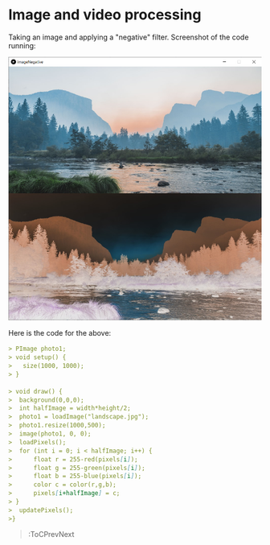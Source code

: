 # Image and video processing
Taking an image and applying a "negative" filter.
Screenshot of the code running:

![Image Negative](docs/sketches/imageNegative.jpg)

Here is the code for the above:

```md
> PImage photo1;
> void setup() {
>   size(1000, 1000);
> }

> void draw() {
>  background(0,0,0);
>  int halfImage = width*height/2;
>  photo1 = loadImage("landscape.jpg");
>  photo1.resize(1000,500);
>  image(photo1, 0, 0);
>  loadPixels();
>  for (int i = 0; i < halfImage; i++) {
>      float r = 255-red(pixels[i]);
>      float g = 255-green(pixels[i]);
>      float b = 255-blue(pixels[i]);
>      color c = color(r,g,b);
>      pixels[i+halfImage] = c;
> }
>  updatePixels();
>}

```

> :ToCPrevNext
